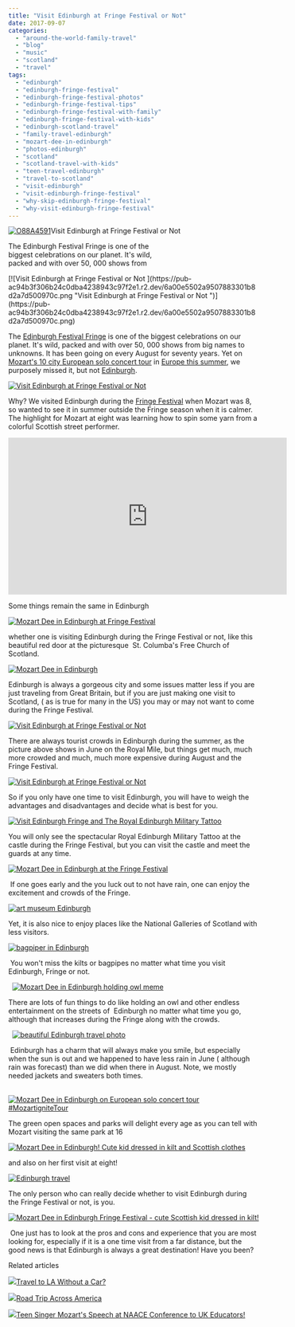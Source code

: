```yaml
---
title: "Visit Edinburgh at Fringe Festival or Not"
date: 2017-09-07
categories: 
  - "around-the-world-family-travel"
  - "blog"
  - "music"
  - "scotland"
  - "travel"
tags: 
  - "edinburgh"
  - "edinburgh-fringe-festival"
  - "edinburgh-fringe-festival-photos"
  - "edinburgh-fringe-festival-tips"
  - "edinburgh-fringe-festival-with-family"
  - "edinburgh-fringe-festival-with-kids"
  - "edinburgh-scotland-travel"
  - "family-travel-edinburgh"
  - "mozart-dee-in-edinburgh"
  - "photos-edinburgh"
  - "scotland"
  - "scotland-travel-with-kids"
  - "teen-travel-edinburgh"
  - "travel-to-scotland"
  - "visit-edinburgh"
  - "visit-edinburgh-fringe-festival"
  - "why-skip-edinburgh-fringe-festival"
  - "why-visit-edinburgh-fringe-festival"
---
```


[![O88A4591](https://pub-ac94b3f306b24c0dba4238943c97f2e1.r2.dev/6a00e5502a9507883301b7c91cd99f970b-scaled-1.jpg "O88A4591")](https://pub-ac94b3f306b24c0dba4238943c97f2e1.r2.dev/6a00e5502a9507883301b7c91cd99f970b-scaled-1.jpg)Visit Edinburgh at Fringe Festival or Not  
  
The Edinburgh Festival Fringe is one of the  
biggest celebrations on our planet. It's wild,  
packed and with over 50, 000 shows from

<!--more--> [![Visit Edinburgh at Fringe Festival or Not ](https://pub-ac94b3f306b24c0dba4238943c97f2e1.r2.dev/6a00e5502a9507883301b8d2a7d500970c.png "Visit Edinburgh at Fringe Festival or Not ")](https://pub-ac94b3f306b24c0dba4238943c97f2e1.r2.dev/6a00e5502a9507883301b8d2a7d500970c.png)  
  
The [Edinburgh Festival Fringe](http://soultravelers3new.local/2011/05/family-travel-scotland-edinburgh-festival-photo.html "Family travel Edinburgh Fringe Festival ") is one of the biggest celebrations on our planet. It's wild, packed and with over 50, 000 shows from big names to unknowns. It has been going on every August for seventy years. Yet on [Mozart's 10 city European solo concert tour](http://soultravelers3new.local/2017/06/mozartignitetour-in-europe-mozart-dees-keynote-speech.html "#MozartIgniteTour Mozart Dee Europe tour") in [Europe this summer](http://soultravelers3new.local/2017/05/best-of-europe-summer-trip-.html#more "Europe travel in summer tips"), we purposely missed it, but not [Edinburgh](http://soultravelers3new.local/2010/06/family-travel-scotland-edinburgh-funny-sign-souvenir-shop-edinburgh-festival-camping.html "Visit Edinburgh with kids").   
  
[![Visit Edinburgh at Fringe Festival or Not ](https://pub-ac94b3f306b24c0dba4238943c97f2e1.r2.dev/6a00e5502a9507883301b8d2a7d602970c.png "Visit Edinburgh at Fringe Festival or Not ")](https://pub-ac94b3f306b24c0dba4238943c97f2e1.r2.dev/6a00e5502a9507883301b8d2a7d602970c.png)  
  
Why? We visited Edinburgh during the [Fringe Festival](https://www.edfringe.com "Fringe Festival Edinburgh") when Mozart was 8, so wanted to see it in summer outside the Fringe season when it is calmer. The highlight for Mozart at eight was learning how to spin some yarn from a colorful Scottish street performer.   
  

<iframe allowfullscreen src="https://www.youtube.com/embed/R-jwBGqJ9zY" height="315" frameborder="0" width="560"></iframe>

  
  
Some things remain the same in Edinburgh  
  
[![Mozart Dee in Edinburgh at Fringe Festival](https://pub-ac94b3f306b24c0dba4238943c97f2e1.r2.dev/6a00e5502a9507883301b7c91d6a4f970b.png "Mozart Dee in Edinburgh at Fringe Festival")](https://pub-ac94b3f306b24c0dba4238943c97f2e1.r2.dev/6a00e5502a9507883301b7c91d6a4f970b.png)  
  
whether one is visiting Edinburgh during the Fringe Festival or not, like this beautiful red door at the picturesque  St. Columba's Free Church of Scotland.   
  
[![Mozart Dee in Edinburgh](https://pub-ac94b3f306b24c0dba4238943c97f2e1.r2.dev/6a00e5502a9507883301bb09c0a4b1970d.png "Mozart Dee in Edinburgh")](https://pub-ac94b3f306b24c0dba4238943c97f2e1.r2.dev/6a00e5502a9507883301bb09c0a4b1970d.png)  
  
Edinburgh is always a gorgeous city and some issues matter less if you are just traveling from Great Britain, but if you are just making one visit to Scotland, ( as is true for many in the US) you may or may not want to come during the Fringe Festival.  
  
[![Visit Edinburgh at Fringe Festival or Not ](https://pub-ac94b3f306b24c0dba4238943c97f2e1.r2.dev/6a00e5502a9507883301b7c91d6c4a970b.png "Visit Edinburgh at Fringe Festival or Not ")](https://pub-ac94b3f306b24c0dba4238943c97f2e1.r2.dev/6a00e5502a9507883301b7c91d6c4a970b.png)  
  
There are always tourist crowds in Edinburgh during the summer, as the picture above shows in June on the Royal Mile, but things get much, much more crowded and much, much more expensive during August and the Fringe Festival.   
  
[![Visit Edinburgh at Fringe Festival or Not ](https://pub-ac94b3f306b24c0dba4238943c97f2e1.r2.dev/6a00e5502a9507883301b7c91d6c92970b.png "Visit Edinburgh at Fringe Festival or Not ")](https://pub-ac94b3f306b24c0dba4238943c97f2e1.r2.dev/6a00e5502a9507883301b7c91d6c92970b.png)  
  
So if you only have one time to visit Edinburgh, you will have to weigh the advantages and disadvantages and decide what is best for you.   
  
[![Visit Edinburgh Fringe and The Royal Edinburgh Military Tattoo ](https://pub-ac94b3f306b24c0dba4238943c97f2e1.r2.dev/6a00e5502a9507883301b7c91d6e6f970b.png "Visit Edinburgh Fringe and The Royal Edinburgh Military Tattoo ")](https://pub-ac94b3f306b24c0dba4238943c97f2e1.r2.dev/6a00e5502a9507883301b7c91d6e6f970b.png)  
  
You will only see the spectacular Royal Edinburgh Military Tattoo at the castle during the Fringe Festival, but you can visit the castle and meet the guards at any time.   
  
[![Mozart Dee in Edinburgh at the Fringe Festival ](https://pub-ac94b3f306b24c0dba4238943c97f2e1.r2.dev/6a00e5502a9507883301bb09c0ac07970d.png "Mozart Dee in Edinburgh at the Fringe Festival ")](https://pub-ac94b3f306b24c0dba4238943c97f2e1.r2.dev/6a00e5502a9507883301bb09c0ac07970d.png)  
  
 If one goes early and the you luck out to not have rain, one can enjoy the excitement and crowds of the Fringe.   
  
[![art museum Edinburgh ](https://pub-ac94b3f306b24c0dba4238943c97f2e1.r2.dev/6a00e5502a9507883301b8d2a7dc79970c.png "art museum Edinburgh ")](https://pub-ac94b3f306b24c0dba4238943c97f2e1.r2.dev/6a00e5502a9507883301b8d2a7dc79970c.png)  
  
Yet, it is also nice to enjoy places like the National Galleries of Scotland with less visitors.

[![bagpiper in Edinburgh](https://pub-ac94b3f306b24c0dba4238943c97f2e1.r2.dev/6a00e5502a9507883301b7c91d71cc970b.png "bagpiper in Edinburgh")](https://pub-ac94b3f306b24c0dba4238943c97f2e1.r2.dev/6a00e5502a9507883301b7c91d71cc970b.png)

 You won't miss the kilts or bagpipes no matter what time you visit Edinburgh, Fringe or not. 

  [![Mozart Dee in Edinburgh holding owl meme ](https://pub-ac94b3f306b24c0dba4238943c97f2e1.r2.dev/6a00e5502a9507883301bb09c0c137970d.png "Mozart Dee in Edinburgh holding owl meme ")](https://pub-ac94b3f306b24c0dba4238943c97f2e1.r2.dev/6a00e5502a9507883301bb09c0c137970d.png)

There are lots of fun things to do like holding an owl and other endless entertainment on the streets of  Edinburgh no matter what time you go, although that increases during the Fringe along with the crowds.   

  [![beautiful Edinburgh travel photo](https://pub-ac94b3f306b24c0dba4238943c97f2e1.r2.dev/6a00e5502a9507883301bb09c0c352970d.png "beautiful Edinburgh travel photo")](https://pub-ac94b3f306b24c0dba4238943c97f2e1.r2.dev/6a00e5502a9507883301bb09c0c352970d.png)

 Edinburgh has a charm that will always make you smile, but especially when the sun is out and we happened to have less rain in June ( although rain was forecast) than we did when there in August. Note, we mostly needed jackets and sweaters both times. 

  [![Mozart Dee in Edinburgh on European solo concert tour #MozartigniteTour ](https://pub-ac94b3f306b24c0dba4238943c97f2e1.r2.dev/6a00e5502a9507883301bb09c0c39d970d.png "Mozart Dee in Edinburgh on European solo concert tour #MozartigniteTour ")](https://pub-ac94b3f306b24c0dba4238943c97f2e1.r2.dev/6a00e5502a9507883301bb09c0c39d970d.png)

The green open spaces and parks will delight every age as you can tell with Mozart visiting the same park at 16   
  
[![Mozart Dee in Edinburgh! Cute kid dressed in kilt and Scottish clothes](https://pub-ac94b3f306b24c0dba4238943c97f2e1.r2.dev/6a00e5502a9507883301b8d2a7f6c7970c.png "Mozart Dee in Edinburgh! Cute kid dressed in kilt and Scottish clothes")](https://pub-ac94b3f306b24c0dba4238943c97f2e1.r2.dev/6a00e5502a9507883301b8d2a7f6c7970c.png)  
  
and also on her first visit at eight!   
  
[![Edinburgh travel ](https://pub-ac94b3f306b24c0dba4238943c97f2e1.r2.dev/6a00e5502a9507883301b8d2a7f62f970c.png "Edinburgh travel ")](https://pub-ac94b3f306b24c0dba4238943c97f2e1.r2.dev/6a00e5502a9507883301b8d2a7f62f970c.png)  
  
The only person who can really decide whether to visit Edinburgh during the Fringe Festival or not, is you.   
  
[![Mozart Dee in Edinburgh Fringe Festival - cute Scottish kid dressed in kilt!](https://pub-ac94b3f306b24c0dba4238943c97f2e1.r2.dev/6a00e5502a9507883301b7c91d88dc970b.png "Mozart Dee in Edinburgh Fringe Festival - cute Scottish kid dressed in kilt!")](https://pub-ac94b3f306b24c0dba4238943c97f2e1.r2.dev/6a00e5502a9507883301b7c91d88dc970b.png)  
  

 One just has to look at the pros and cons and experience that you are most looking for, especially if it is a one time visit from a far distance, but the good news is that Edinburgh is always a great destination! Have you been?   
  
  

Related articles

[![](http://i.zemanta.com/355703992_80_80.jpg)](http://soultravelers3new.local/2015/08/travel-to-la-without-a-car-.html)[Travel to LA Without a Car?](http://soultravelers3new.local/2015/08/travel-to-la-without-a-car-.html)

[![](http://i.zemanta.com/354543600_80_80.jpg)](http://soultravelers3new.local/2015/07/road-trip-across-america.html)[Road Trip Across America](http://soultravelers3new.local/2015/07/road-trip-across-america.html)

[![](http://i.zemanta.com/341931598_80_80.jpg)](http://soultravelers3new.local/2015/05/teen-singer-mozarts-speech-at-naace-conference-to-uk-educators.html)[Teen Singer Mozart's Speech at NAACE Conference to UK Educators!](http://soultravelers3new.local/2015/05/teen-singer-mozarts-speech-at-naace-conference-to-uk-educators.html)
